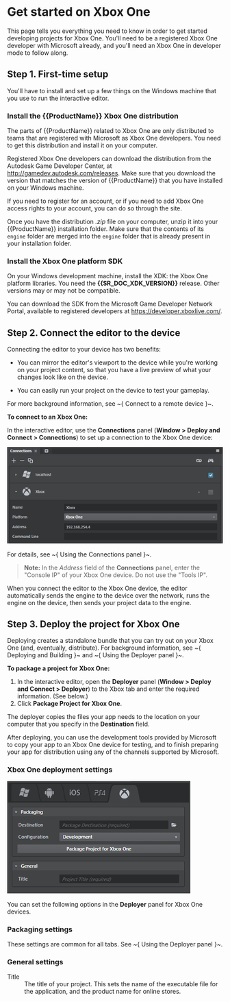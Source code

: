 # Get started on Xbox One

This page tells you everything you need to know in order to get started developing projects for Xbox One. You'll need to be a registered Xbox One developer with Microsoft already, and you'll need an Xbox One in developer mode to follow along.

## Step 1. First-time setup

You'll have to install and set up a few things on the Windows machine that you use to run the interactive editor.

### Install the {{ProductName}} Xbox One distribution

The parts of {{ProductName}} related to Xbox One are only distributed to teams that are registered with Microsoft as Xbox One developers. You need to get this distribution and install it on your computer.

Registered Xbox One developers can download the distribution from the Autodesk Game Developer Center, at <http://gamedev.autodesk.com/releases>.  Make sure that you download the version that matches the version of {{ProductName}} that you have installed on your Windows machine.

If you need to register for an account, or if you need to add Xbox One access rights to your account, you can do so through the site.

Once you have the distribution *.zip* file on your computer, unzip it into your {{ProductName}} installation folder. Make sure that the contents of its `engine` folder are merged into the `engine` folder that is already present in your installation folder.

### Install the Xbox One platform SDK

On your Windows development machine, install the XDK: the Xbox One platform libraries. You need the **{{SR_DOC_XDK_VERSION}}** release. Other versions may or may not be compatible.

You can download the SDK from the Microsoft Game Developer Network Portal, available to registered developers at <https://developer.xboxlive.com/>.

## Step 2. Connect the editor to the device

Connecting the editor to your device has two benefits:

-	You can mirror the editor's viewport to the device while you're working on your project content, so that you have a live preview of what your changes look like on the device.

-	You can easily run your project on the device to test your gameplay.

For more background information, see ~{ Connect to a remote device }~.

**To connect to an Xbox One:**

In the interactive editor, use the **Connections** panel (**Window > Deploy and Connect > Connections**) to set up a connection to the Xbox One device:

![Connect to Xbox One](../images/connect_xbox.png)

For details, see ~{ Using the Connections panel }~.

>	**Note:** In the *Address* field of the **Connections** panel, enter the "Console IP" of your Xbox One device. Do not use the "Tools IP".

When you connect the editor to the Xbox One device, the editor automatically sends the engine to the device over the network, runs the engine on the device, then sends your project data to the engine.

## Step 3. Deploy the project for Xbox One

Deploying creates a standalone bundle that you can try out on your Xbox One (and, eventually, distribute). For background information, see ~{ Deploying and Building }~ and ~{ Using the Deployer panel }~.

**To package a project for Xbox One:**

1.	In the interactive editor, open the **Deployer** panel (**Window > Deploy and Connect > Deployer**) to the Xbox tab and enter the required information. (See below.)
2.	Click **Package Project for Xbox One**.

The deployer copies the files your app needs to the location on your computer that you specify in the **Destination** field.

After deploying, you can use the development tools provided by Microsoft to copy your app to an Xbox One device for testing, and to finish preparing your app for distribution using any of the channels supported by Microsoft.

### Xbox One deployment settings

![Xbox One Deployer](../images/deployer_xboxone.png)

You can set the following options in the **Deployer** panel for Xbox One devices.

### Packaging settings

These settings are common for all tabs. See ~{ Using the Deployer panel }~.

### General settings
<dl>
<dt>Title</dt>

<dd>The title of your project. This sets the name of the executable file for the application, and the product name for online stores.</dd>
</dl>
